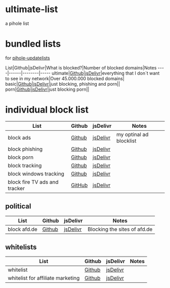 # ultimate-list
a pihole list

# bundled lists
for [pihole-updatelists](https://github.com/jacklul/pihole-updatelists)

List|Github|jsDelivr|What is blocked?|Number of blocked domains|Notes
----|------|--------|-----
ultimate|[Github](https://raw.githubusercontent.com/ultimate-pihole-list/list/main/blacklist/lists/ultimate.txt)|[jsDelivr](https://cdn.jsdelivr.net/gh/ultimate-pihole-list/list@master/blacklist/lists/ultimate.txt)|everything that I don´t want to see in my network|Over 45.000.000 blocked domains|
basic|[Github](https://raw.githubusercontent.com/ultimate-pihole-list/list/main/blacklist/lists/basic.txt)|[jsDelivr](https://cdn.jsdelivr.net/gh/ultimate-pihole-list/list@master/blacklist/lists/basic.txt)|just blocking, phishing and porn||
porn|[Github](https://raw.githubusercontent.com/ultimate-pihole-list/list/main/blacklist/lists/porn.txt)|[jsDelivr](https://cdn.jsdelivr.net/gh/ultimate-pihole-list/list@master/blacklist/lists/porn.txt)|just blocking porn||

# individual block list
List|Github|jsDelivr|Notes
----|------|--------|-----
block ads|[Github](https://github.com/ultimate-pihole-list/list/raw/main/blacklist/ads.txt)|[jsDelivr](https://cdn.jsdelivr.net/gh/ultimate-pihole-list/list@master/blacklist/ads.txt)| my optinal ad blocklist
block phishing|[Github](https://raw.githubusercontent.com/ultimate-pihole-list/list/main/blacklist/phish.txt)|[jsDelivr](https://cdn.jsdelivr.net/gh/ultimate-pihole-list/list@master/blacklist/phish.txt)
block porn|[Github](https://github.com/ultimate-pihole-list/list/raw/main/blacklist/porn.txt)|[jsDelivr](https://cdn.jsdelivr.net/gh/ultimate-pihole-list/list@master/blacklist/porn.txt)
block tracking|[Github](https://github.com/ultimate-pihole-list/list/raw/main/blacklist/tracking.txt)|[jsDelivr](https://cdn.jsdelivr.net/gh/ultimate-pihole-list/list@master/blacklist/tracking.txt)
block windows tracking|[Github](https://raw.githubusercontent.com/ultimate-pihole-list/list/main/blacklist/windows-tracking.txt)|[jsDelivr](https://cdn.jsdelivr.net/gh/ultimate-pihole-list/list@master/blacklist/windows-tracking.txt)
block fire TV ads and tracker | [GitHub](https://raw.githubusercontent.com/ultimate-pihole-list/list/main/blacklist/fire-tv.txt)|[jsDelivr](https://cdn.jsdelivr.net/gh/ultimate-pihole-list/list@master/blacklist/fire-tv.txt)

## political
List|Github|jsDelivr|Notes
----|------|--------|-----
block afd.de|[Github](https://raw.githubusercontent.com/ultimate-pihole-list/list/main/blacklist/afd.txt)|[jsDelivr](https://cdn.jsdelivr.net/gh/ultimate-pihole-list/list@master/blacklist/afd.txt)| Blocking the sites of afd.de


## whitelists
List|Github|jsDelivr|Notes
----|------|--------|-----
whitelist|[Github](https://raw.githubusercontent.com/ultimate-pihole-list/list/main/whitelist/whitelist.txt)|[jsDelivr](https://cdn.jsdelivr.net/gh/ultimate-pihole-list/list@master/whitelist/whitelist.txt)
whitelist for affiliate marketing | [Github](https://raw.githubusercontent.com/ultimate-pihole-list/list/main/whitelist/affiliate.txt)|[jsDelivr](https://cdn.jsdelivr.net/gh/ultimate-pihole-list/list@master/whitelist/affiliate.txt)
